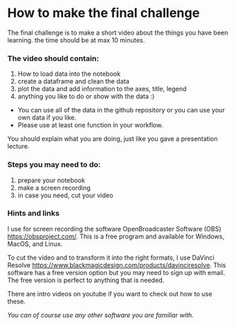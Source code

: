 # How to make the final challenge

The final challenge is to make a short video about the things you have been learning.
the time should be at max 10 minutes. 

### The video should contain:

1. How to load data into the notebook
2. create a dataframe and clean the data
3. plot the data and add information to the axes, title, legend
4. anything you like to do or show with the data :) 

- You can use all of the data in the github repository or you can use your own data if you like. 
- Please use at least one function in your workflow.

You should explain what you are doing, just like you gave a presentation lecture.

### Steps you may need to do:

1. prepare your notebook
2. make a screen recording
3. in case you need, cut your video

### Hints and links

I use for screen recording the software OpenBroadcaster Software (OBS) https://obsproject.com/. This is a free program and available for Windows, MacOS, and Linux.

To cut the video and to transform it into the right formats, I use DaVinci Resolve https://www.blackmagicdesign.com/products/davinciresolve. This software has a free version option but you may need to sign up with email. The free version is perfect to anything that is needed. 

There are intro videos on youtube if you want to check out how to use these.

_You can of course use any other software you are familiar with._




